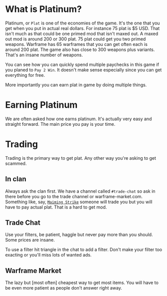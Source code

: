 # What is Platinum?
Platinum, or `Plat` is one of the economies of the game. It's the one that you get when you put in actual real dollars. For instance 75 plat is $5 USD. That isn't much as that could be one primed mod that isn't maxed out. A maxed out mod is around 200 or 300 plat. 75 plat could get you two primed weapons. Warframe has 65 warframes that you can get often each is around 200 plat. The game also has close to 300 weapons plus variants. That's an insane number of weapons.

You can see how you can quickly spend multiple paychecks in this game if you planed to `Pay 2 Win`. It doesn't make sense especially since you can get everything for free. 

More importantly you can earn plat in game by doing multiple things.

# Earning Platinum
We are often asked how one earns platinum. It's actually very easy and straight forward. The main price you pay is your time.

# Trading
Trading is the primary way to get plat. Any other way you're asking to get scammed.

## In clan
Always ask the clan first. We have a channel called `#trade-chat` so ask in there before you go to the trade channel or warframe-market.com. Something like, say, [`Maiming Strike`](https://warframe.fandom.com/wiki/Maiming_Strike) someone will trade you but you will have to pay actual plat. That is a hard to get mod.

## Trade Chat
Use your filters, be patient, haggle but never pay more than you should. Some prices are insane.

To use a filter hit triangle in the chat to add a filter. Don't make your filter too exacting or you'll miss lots of wanted ads.

## Warframe Market
The lazy but [most often] cheapest way to get most items. You will have to be even more patient as people don't answer right away.
